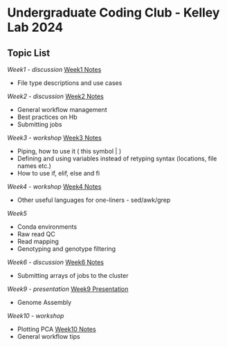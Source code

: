 Undergraduate Coding Club - Kelley Lab 2024
================

## Topic List

*Week1 - discussion* [Week1 Notes](https://github.com/RishiDeKayne/Undergraduate_coding_club/blob/main/Week1.md)  
- File type descriptions and use cases

*Week2 - discussion* [Week2 Notes](https://github.com/RishiDeKayne/Undergraduate_coding_club/blob/main/Week2.md)
- General workflow management
- Best practices on Hb
- Submitting jobs

*Week3 - workshop* [Week3 Notes](https://github.com/RishiDeKayne/Undergraduate_coding_club/blob/main/Week3.md)  
- Piping, how to use it ( this symbol | )
- Defining and using variables instead of retyping syntax (locations, file names etc.)
- How to use if, elif, else and fi
  
*Week4 - workshop* [Week4 Notes](https://github.com/RishiDeKayne/Undergraduate_coding_club/blob/main/Week4.md)
- Other useful languages for one-liners - sed/awk/grep

*Week5*
- Conda environments
- Raw read QC
- Read mapping
- Genotyping and genotype filtering

*Week6 - discussion* [Week6 Notes](https://github.com/RishiDeKayne/Undergraduate_coding_club/blob/main/Week6.md)
- Submitting arrays of jobs to the cluster

*Week9 - presentation* [Week9 Presentation](https://github.com/RishiDeKayne/Undergraduate_coding_club/blob/main/Week9/)
- Genome Assembly

*Week10 - workshop*
- Plotting PCA [Week10 Notes](https://github.com/RishiDeKayne/Undergraduate_coding_club/blob/main/Week10/)
- General workflow tips
